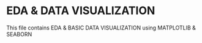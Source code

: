 # EDA & DATA VISUALIZATION
This file contains EDA & BASIC DATA VISUALIZATION using MATPLOTLIB & SEABORN

